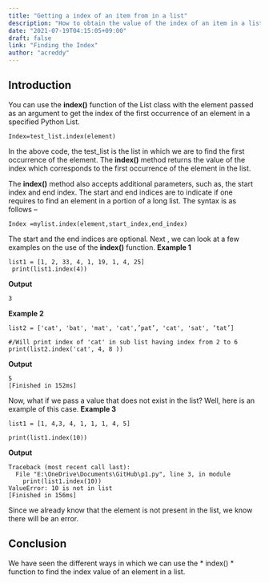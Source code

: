 ```yaml
---
title: "Getting a index of an item from in a list"
description: "How to obtain the value of the index of an item in a list."
date: "2021-07-19T04:15:05+09:00"
draft: false
link: "Finding the Index"
author: "acreddy"
---
```


## Introduction

You can use the **index()** function of the List class with the element passed as an argument to get the index of the first occurrence of an element in a specified Python List.

```
Index=test_list.index(element)
```

In the above code, the test_list is the list in which we are to find the first occurrence of the element. The **index()** method returns the value of the index which corresponds to the first occurrence of the element in the list.

The  **index()**  method also accepts additional parameters, such as, the start index and end index. The start and end indices are to indicate if one requires to find an element in a portion of a long list. The syntax is as follows – 

```
Index =mylist.index(element,start_index,end_index)
```

The start and the end indices are optional. 
Next , we can look at a few examples on the use of the **index()** function.
**Example 1**

```
list1 = [1, 2, 33, 4, 1, 19, 1, 4, 25]
 print(list1.index(4))
```

**Output**

```
3
```

**Example 2**

```
list2 = ['cat', 'bat', 'mat', 'cat',’pat’, 'cat', 'sat', ‘tat’]
 
#/Will print index of 'cat' in sub list having index from 2 to 6
print(list2.index('cat', 4, 8 ))
```
**Output**

```
5
[Finished in 152ms]
```

Now, what if we pass a value that does not exist in the list? Well, here is an example of this case.
**Example 3**

``` 
list1 = [1, 4,3, 4, 1, 1, 1, 4, 5]
 
print(list1.index(10))

```

**Output**

```
Traceback (most recent call last):
  File "E:\OneDrive\Documents\GitHub\p1.py", line 3, in module 
    print(list1.index(10))
ValueError: 10 is not in list
[Finished in 156ms]

```
Since we already know that the element is not present in the list, we know there will be an error. 
## Conclusion
We have seen the different ways in which we can use the * index() * function to find the index value of an element in a list.


